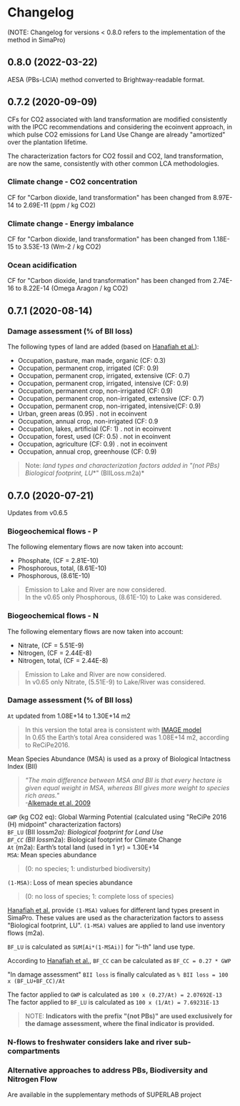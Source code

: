 # Changelog
(NOTE: Changelog for versions < 0.8.0 refers to the implementation of the method in SimaPro)

## 0.8.0 (2022-03-22)
AESA (PBs-LCIA) method converted to Brightway-readable format.

## 0.7.2 (2020-09-09)
CFs for CO2 associated with land transformation are modified consistently with the IPCC recommendations and considering the ecoinvent approach, in which pulse CO2 emissions for Land Use Change are already "amortized" over the plantation lifetime.

The characterization factors for CO2 fossil and CO2, land transformation, are now the same, consistently with other common LCA methodologies.

### **Climate change - CO2 concentration**
CF for "Carbon dioxide, land transformation" has been changed from 8.97E-14 to 2.69E-11 (ppm / kg CO2)

### **Climate change - Energy imbalance**
CF for "Carbon dioxide, land transformation" has been changed from 1.18E-15 to 3.53E-13 (Wm-2 / kg CO2)

### **Ocean acidification**
CF for "Carbon dioxide, land transformation" has been changed from 2.74E-16 to 8.22E-14 (Omega Aragon / kg CO2)

## 0.7.1 (2020-08-14)
### **Damage assessment (% of BII loss)**
The following types of land are added (based on [Hanafiah et al.](https://doi.org/10.1016/j.jclepro.2012.06.016)):
- Occupation, pasture, man made, organic (CF: 0.3)
- Occupation, permanent crop, irrigated (CF: 0.9)
- Occupation, permanent crop, irrigated, extensive (CF: 0.7)
- Occupation, permanent crop, irrigated, intensive (CF: 0.9)
- Occupation, permanent crop, non-irrigated (CF: 0.9)
- Occupation, permanent crop, non-irrigated, extensive (CF: 0.7)
- Occupation, permanent crop, non-irrigated, intensive(CF: 0.9)
- Urban, green areas (0.95) . not in ecoinvent
- Occupation, annual crop, non-irrigated (CF: 0.9
- Occupation, lakes, artificial (CF: 1) . not in ecoinvent
- Occupation, forest, used (CF: 0.5) . not in ecoinvent
- Occupation, agriculture (CF: 0.9) . not in ecoinvent
- Occupation, annual crop, greenhouse (CF: 0.9) 

> Note: *land types and characterization factors added in "(not PBs) Biological footprint, LU**" (BIILoss.m2a)*

## 0.7.0 (2020-07-21)
Updates from v0.6.5

### **Biogeochemical flows - P**  
The following elementary flows are now taken into account:
- Phosphate, (CF = 2.81E-10) 
- Phosphorous, total, (8.61E-10)
- Phosphorous,  (8.61E-10)
  
> Emission to Lake and River are now considered.  
> In the v0.65 only Phosphorous,  (8.61E-10) to Lake was considered.

### **Biogeochemical flows - N**  
The following elementary flows are now taken into account:
- Nitrate, (CF = 5.51E-9)
- Nitrogen, (CF = 2.44E-8)
- Nitrogen, total, (CF = 2.44E-8)

> Emission to Lake and River are now considered.  
> In v0.65 only Nitrate,  (5.51E-9) to Lake/River was considered.

### **Damage assessment (% of BII loss)**  
`At` updated from 1.08E+14 to 1.30E+14 m2  

> In this version the total area is consistent with [IMAGE model](https://models.pbl.nl/image/index.php/Download_packages)  
> In 0.65 the Earth’s total Area considered was 1.08E+14 m2, according to ReCiPe2016.

Mean Species Abundance (MSA) is used as a proxy of Biological Intactness Index (BII)
> *"The main difference between MSA and BII is that every hectare is given equal weight in MSA, whereas BII gives more weight to species rich areas."*  
> \-[Alkemade et al. 2009](https://doi.org/10.1007/s10021-009-9229-5)

`GWP` (kg CO2 eq): Global Warming Potential (calculated using "ReCiPe 2016 (H) midpoint" characterization factors)  
`BF_LU` (BII loss*m2a): Biological footprint for Land Use  
`BF_CC` (BII loss*m2a): Biological footprint for Climate Change  
`At` (m2a): Earth’s total land (used in 1 yr) = 1.30E+14   
`MSA`: Mean species abundance
> (0: no species; 1: undisturbed biodiversity)  

`(1-MSA)`: Loss of mean species abundance
> (0: no loss of species; 1: complete loss of species)  

[Hanafiah et al.](https://doi.org/10.1016/j.jclepro.2012.06.016) provide `(1-MSA)` values for different land types present in SimaPro. These values are used as the characterization factors to assess "Biological footprint, LU". `(1-MSA)` values are applied to land use inventory flows (m2a).

`BF_LU` is calculated as `SUM[Ai*(1-MSAi)]` for "i-th" land use type.

According to [Hanafiah et al.](https://doi.org/10.1016/j.jclepro.2012.06.016), `BF_CC` can be calculated as `BF_CC = 0.27 * GWP`

"In damage assessment" `BII loss` is finally calculated as `% BII loss = 100 x (BF_LU+BF_CC)/At`

The factor applied to `GWP` is calculated as `100 x (0.27/At) = 2.07692E-13`  
The factor applied to `BF_LU` is calculated as `100 x (1/At) = 7.69231E-13`

> NOTE: **Indicators with the prefix "(not PBs)" are used exclusively for the damage assessment, where the final indicator is provided.**

### **N-flows to freshwater considers lake and river sub-compartments**
### **Alternative approaches to address PBs, Biodiversity and Nitrogen Flow**
Are available in the supplementary methods of SUPERLAB project
